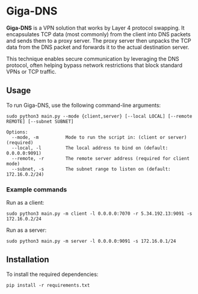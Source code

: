 # Giga-DNS

**Giga-DNS** is a VPN solution that works by Layer 4 protocol swapping. It encapsulates TCP data (most commonly) from the client into DNS packets and sends them to a proxy server. The proxy server then unpacks the TCP data from the DNS packet and forwards it to the actual destination server.

This technique enables secure communication by leveraging the DNS protocol, often helping bypass network restrictions that block standard VPNs or TCP traffic.

## Usage

To run Giga-DNS, use the following command-line arguments:

```
sudo python3 main.py --mode {client,server} [--local LOCAL] [--remote REMOTE] [--subnet SUBNET]

Options:
  --mode, -m          Mode to run the script in: (client or server) (required)
  --local, -l         The local address to bind on (default: 0.0.0.0:9091)
  --remote, -r        The remote server address (required for client mode)
  --subnet, -s        The subnet range to listen on (default: 172.16.0.2/24)
```

### Example commands

Run as a client:
```
sudo python3 main.py -m client -l 0.0.0.0:7070 -r 5.34.192.13:9091 -s 172.16.0.2/24
```
Run as a server:
```
sudo python3 main.py -m server -l 0.0.0.0:9091 -s 172.16.0.1/24
```

## Installation

To install the required dependencies:
```
pip install -r requirements.txt
```
